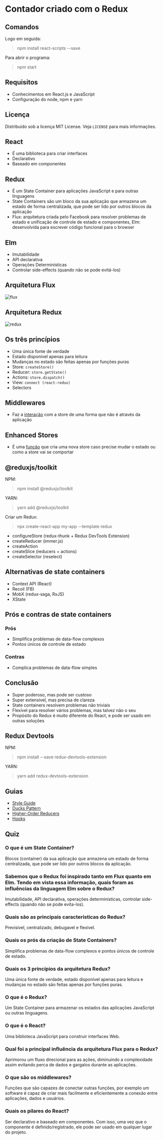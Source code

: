 # Contador criado com o Redux
## Comandos
Logo em seguida:
>npm install react-scripts --save

Para abrir o programa:
>npm start

## Requisitos
- Conhecimentos em React.js e JavaScript
- Configuração do node, npm e yarn

## Licença
Distribuido sob a licença MIT License. Veja `LICENSE` para mais informações.

## React 
- É uma biblioteca para criar interfaces
- Declarativo
- Baseado em componentes

## Redux 
- É um State Container para aplicações JavaScript e para outras linguagens
- State Containers são um bloco da sua aplicação que armazena um estado de forma centralizada, que pode ser lido por outros blocos da aplicação
- Flux: arquitetura criada pelo Facebook para resolver problemas de estado e unificação de controle de estado e componentes, Elm: desenvolvida para escrever código funcional para o browser

## Elm
- Imutabilidade
- API declarativa
- Operações Determinísticas
- Controlar side-effects (quando não se pode evitá-los)

## Arquitetura Flux
![flux](https://user-images.githubusercontent.com/72028645/131545549-f1bc42b0-a011-450d-9f89-8903b9bfdcaa.png)

## Arquitetura Redux
![redux](https://user-images.githubusercontent.com/72028645/131546580-7da502a9-ecbb-4d43-9ff1-62cef74eb708.jpg)

## Os três princípios
- Uma única fonte de verdade
- Estado disponível apenas para leitura
- Mudanças no estado são feitas apenas por funções puras
- Store: `createStore()`
- Reducer: `store.getState()`
- Actions: `store.dispatch()`
- View: `connect (react-redux)`
- Selectors

## Middlewares
- Faz a [interação](https://redux.js.org/understanding/history-and-design/middleware) com a store de uma forma que não é através da aplicação

## Enhanced Stores
- É uma [função](https://chariotsolutions.com/blog/post/redux-middleware-and-enhancers-getting-redux-to-log-debug-and-process-async-work/) que cria uma nova store caso precise mudar o estado ou como a store vai se comportar 

## @reduxjs/toolkit
NPM:
>npm install @reduxjs/toolkit

YARN:
>yarn add @reduxjs/toolkit

Criar um Redux:
>npx create-react-app my-app --template redux

- configureStore (redux-thunk + Redux DevTools Extension)
- createReducer (immer.js)
- createAction
- createSlice (reducers + actions)
- createSelector (reselect)

## Alternativas de state containers
- Context API (React)
- Recoil (FB)
- MobX (redux-saga, RxJS)
- XState

## Prós e contras de state containers
### Prós
- Simplifica problemas de data-flow complexos
- Pontos únicos de controle de estado

### Contras
- Complica problemas de data-flow simples

## Conclusão
- Super poderoso, mas pode ser custoso
- Super extensível, mas precisa de clareza
- State containers resolvem problemas não triviais 
- Flexível para resolver vários problemas, mas talvez não o seu
- Propósito do Redux é muito diferente do React, e pode ser usado em outras soluções

## Redux Devtools
NPM:
>npm install --save redux-devtools-extension

YARN:
>yarn add redux-devtools-extension

## Guias
- [Style Guide](https://redux.js.org/style-guide/style-guide/)
- [Ducks Pattern](https://medium.com/@matthew.holman/what-is-redux-ducks-46bcb1ad04b7)
- [Higher-Order Reducers](https://www.digitalocean.com/community/tutorials/redux-higher-order-reducers)
- [Hooks](https://react-redux.js.org/api/hooks)

## Quiz
### O que é um State Container?
Blocos (container) da sua aplicação que armazena um estado de forma centralizada, que pode ser lido por outros blocos da aplicação.

### Sabemos que o Redux foi inspirado tanto em Flux quanto em Elm. Tendo em vista essa informação, quais foram as influências da linguagem Elm sobre o Redux?
Imutabilidade, API declarativa, operações determinísticas, controlar side-effects (quando não se pode evita-los).

### Quais são as principais características do Redux?
Previsível, centralizado, debugavel e flexível.

### Quais os prós da criação de State Containers?
Simplifica problemas de data-flow complexos e pontos únicos de controle de estado.

### Quais os 3 princípios da arquitetura Redux?
Uma única fonte de verdade, estado disponível apenas para leitura e mudanças no estado são feitas apenas por funções puras.

### O que é o Redux?
Um State Container para armazenar os estados das aplicações JavaScript ou outras linguagens.

### O que é o React?
Uma biblioteca JavaScript para construir interfaces Web.

### Qual foi a principal influência da arquitetura Flux para o Redux?
Aprimorou um fluxo direcional para as ações, diminuindo a complexidade assim evitando perca de dados e gargalos durante as aplicações.

### O que são os middlewares?
Funções que são capazes de conectar outras funções, por exemplo um software é capaz de criar mais facilmente e eficientemente a conexão entre aplicações, dados e usuários.

### Quais os pilares do React?
Ser declarativo e baseado em componentes. Com isso, uma vez que o componente é definido/registrado, ele pode ser usado em qualquer lugar do projeto.
